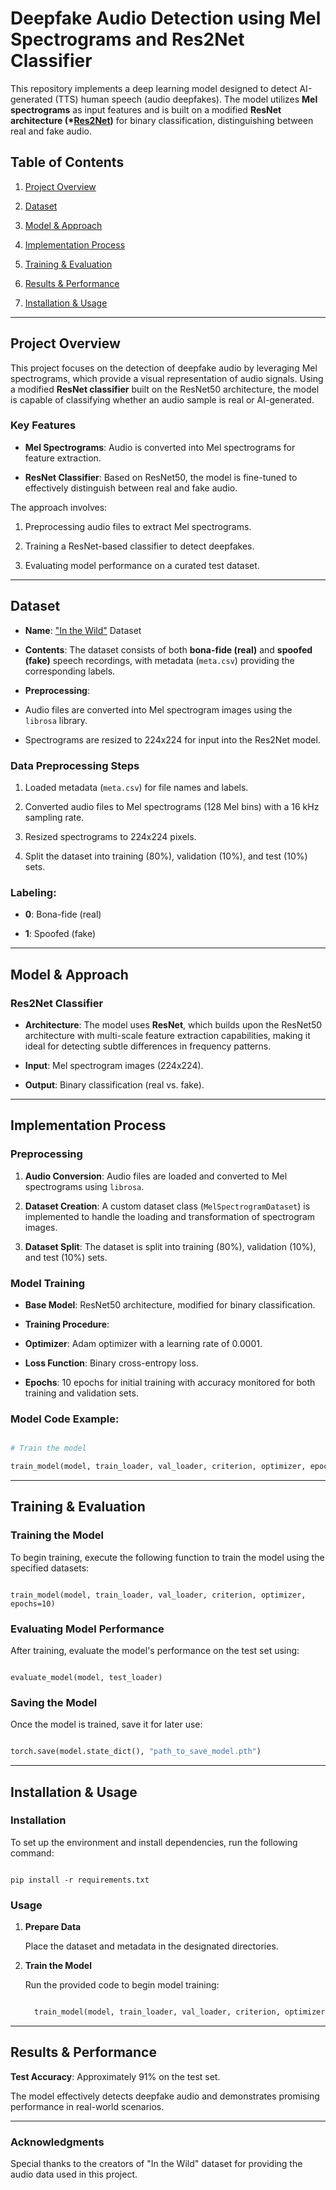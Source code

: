 


# **Deepfake Audio Detection using Mel Spectrograms and Res2Net Classifier**

  

This repository implements a deep learning model designed to detect AI-generated (TTS) human speech (audio deepfakes). The model utilizes **Mel spectrograms** as input features and is built on a modified **ResNet architecture (\*[Res2Net](https://ieeexplore.ieee.org/abstract/document/9413828))** for binary classification, distinguishing between real and fake audio.

  

## **Table of Contents**

1. [Project Overview](#project-overview)

2. [Dataset](#dataset)

3. [Model & Approach](#model-approach)

4. [Implementation Process](#implementation-process)

5. [Training & Evaluation](#training-evaluation)

6. [Results & Performance](#results-performance)

7. [Installation & Usage](#installation-usage)

  

---

  

## **Project Overview**

  

This project focuses on the detection of deepfake audio by leveraging Mel spectrograms, which provide a visual representation of audio signals. Using a modified **ResNet classifier** built on the ResNet50 architecture, the model is capable of classifying whether an audio sample is real or AI-generated.

  

### **Key Features**

-  **Mel Spectrograms**: Audio is converted into Mel spectrograms for feature extraction.

-  **ResNet Classifier**: Based on ResNet50, the model is fine-tuned to effectively distinguish between real and fake audio.

  

The approach involves:

1. Preprocessing audio files to extract Mel spectrograms. 

2. Training a ResNet-based classifier to detect deepfakes.

3. Evaluating model performance on a curated test dataset.

  

---

  

## **Dataset**

  

-  **Name**: ["In the Wild"](https://deepfake-total.com/in_the_wild) Dataset

-  **Contents**: The dataset consists of both **bona-fide (real)** and **spoofed (fake)** speech recordings, with metadata (`meta.csv`) providing the corresponding labels.

-  **Preprocessing**:

- Audio files are converted into Mel spectrogram images using the `librosa` library.

- Spectrograms are resized to 224x224 for input into the Res2Net model.

  

### **Data Preprocessing Steps**

1. Loaded metadata (`meta.csv`) for file names and labels.

2. Converted audio files to Mel spectrograms (128 Mel bins) with a 16 kHz sampling rate.

3. Resized spectrograms to 224x224 pixels.

4. Split the dataset into training (80%), validation (10%), and test (10%) sets.

  

### **Labeling**:

-  **0**: Bona-fide (real)

-  **1**: Spoofed (fake)

  

---

  

## **Model & Approach**

  

### **Res2Net Classifier**

  

-  **Architecture**: The model uses **ResNet**, which builds upon the ResNet50 architecture with multi-scale feature extraction capabilities, making it ideal for detecting subtle differences in frequency patterns.

-  **Input**: Mel spectrogram images (224x224).

-  **Output**: Binary classification (real vs. fake).

  



  

---

  

## **Implementation Process**

  

### **Preprocessing**

  

1.  **Audio Conversion**: Audio files are loaded and converted to Mel spectrograms using `librosa`.

2.  **Dataset Creation**: A custom dataset class (`MelSpectrogramDataset`) is implemented to handle the loading and transformation of spectrogram images.

3.  **Dataset Split**: The dataset is split into training (80%), validation (10%), and test (10%) sets.

  

### **Model Training**

  

-  **Base Model**: ResNet50 architecture, modified for binary classification.

-  **Training Procedure**:

-  **Optimizer**: Adam optimizer with a learning rate of 0.0001.

-  **Loss Function**: Binary cross-entropy loss.

-  **Epochs**: 10 epochs for initial training with accuracy monitored for both training and validation sets.

  

### **Model Code Example**:

  

```python

# Train the model

train_model(model, train_loader, val_loader, criterion, optimizer, epochs=10)

```

  ---

## Training & Evaluation

### Training the Model

  

To begin training, execute the following function to train the model using the specified datasets:

  

```pyhton

train_model(model, train_loader, val_loader, criterion, optimizer, epochs=10)

```

  

### Evaluating Model Performance

  

After training, evaluate the model's performance on the test set using:

```pyhton

evaluate_model(model, test_loader)

```

### Saving the Model

  

Once the model is trained, save it for later use:

```python

torch.save(model.state_dict(), "path_to_save_model.pth")

```

  ---

## Installation & Usage

### Installation

  

To set up the environment and install dependencies, run the following command:

```pyhton

pip install -r requirements.txt

```

### **Usage**

  

1.  **Prepare Data**

    Place the dataset and metadata in the designated directories.

  

2.  **Train the Model**

      Run the provided code to begin model training:

  

    ```python

      train_model(model, train_loader, val_loader, criterion, optimizer, epochs=10)

     ```

---  

## Results & Performance

  

**Test Accuracy**: Approximately 91% on the test set.

  

The model effectively detects deepfake audio and demonstrates promising performance in real-world scenarios.

  
---
### Acknowledgments

  

Special thanks to the creators of "In the Wild" dataset for providing the audio data used in this project.
